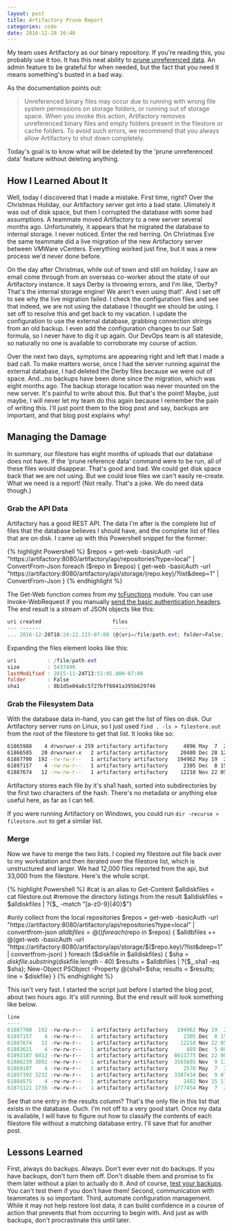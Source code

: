 ```yaml
---
layout: post
title: Artifactory Prune Report
categories: code
date: 2016-12-28 16:40
---
```


My team uses Artifactory as our binary repository. If you're reading this, you probably use it too. It has this neat ability to [prune unreferenced data](https://www.jfrog.com/confluence/display/RTF/Regular+Maintenance+Operations#RegularMaintenanceOperations-Storage). An admin feature to be grateful for when needed, but the fact that you need it means something's busted in a bad way.

As the documentation points out:

> Unreferenced binary files may occur due to running with wrong file system permissions on storage folders, or running out of storage space.
> When you invoke this action, Artifactory removes unreferenced binary files and empty folders present in the filestore or cache folders.
> To avoid such errors, we recommend that you always allow Artifactory to shut down completely.

Today's goal is to know what will be deleted by the 'prune unreferenced data' feature without deleting anything.

## How I Learned About It

Well, today I discovered that I made a mistake. First time, right? Over the Christmas Holiday, our Artifactory server got into a bad state. Ulimately it was out of disk space, but then I corrupted the database with some bad assumptions. A teammate moved Artifactory to a new server several months ago. Unfortunately, it appears that he migrated the database to internal storage. I never noticed. Enter the red herring. On Christmas Eve the same teammate did a live migration of the new Artifactory server between VMWare vCenters. Everything worked just fine, but it was a new process we'd never done before.

On the day after Christmas, while out of town and still on holiday, I saw an email come through from an overseas co-worker about the state of our Artifactory instance. It says Derby is throwing errors, and I'm like, 'Derby? That's the internal storage engine! We aren't even using that!'. And I set off to see why the live migration failed. I check the configuration files and see that indeed, we are not using the database I thought we should be using. I set off to resolve this and get back to my vacation. I update the configuration to use the external database, grabbing connection strings from an old backup. I even add the configuration changes to our Salt formula, so I never have to dig it up again. Our DevOps team is all stateside, so naturally no one is available to corroborate my course of action.

Over the next two days, symptoms are appearing right and left that I made a bad call. To make matters worse, once I had the server running against the external database, I had deleted the Derby files because we were out of space. And...no backups have been done since the migration, which was eight months ago. The backup storage location was never mounted on the new server. It's painful to write about this. But that's the point! Maybe, just maybe, I will never let my team do this again because I remember the pain of writing this. I'll just point them to the blog post and say, backups are important, and that blog post explains why!

## Managing the Damage

In summary, our filestore has eight months of uploads that our database does not have. If the 'prune reference data' command were to be run, all of these files would disappear. That's good and bad. We could get disk space back that we are not using. But we could lose files we can't easily re-create. What we need is a report! (Not really. That's a joke. We do need data though.)

### Grab the API Data

Artifactory has a good REST API. The data I'm after is the complete list of files that the database believes I should have, and the complete list of files that are on disk. I came up with this Powershell snippet for the former:

{% highlight Powershell %}
$repos = get-web -basicAuth -url "https://artifactory:8080/artifactory/api/repositories?type=local" | ConvertFrom-Json
foreach ($repo in $repos) {
        get-web -basicAuth -url "https://artifactory:8080/artifactory/api/storage/$($repo.key)/?list&deep=1" | ConvertFrom-Json
}
{% endhighlight %}

The Get-Web function comes from my [tcFunctions](https://github.com/SpillmanTech/tcFunctions) module. You can use Invoke-WebRequest if you manually [send the basic authentication headers](http://stackoverflow.com/a/27951845/9660). The end result is a stream of JSON objects like this:

``` Powershell
uri created                       files
--- -------                       -----
... 2016-12-28T18:24:22.215-07:00 {@{uri=/file/path.ext; folder=False; sha1=8b1d5e04a8c5727bff6041a395b629746...
```

Expanding the files element looks like this:

``` Powershell
uri          : /file/path.ext
size         : 5437440
lastModified : 2015-11-24T13:51:05.000-07:00
folder       : False
sha1         : 8b1d5e04a8c5727bff6041a395b629746
```

### Grab the Filesystem Data

With the database data in-hand, you can get the list of files on disk. Our Artifactory server runs on Linux, so I just used `find . -ls > filestore.out` from the root of the filestore to get that list. It looks like so:

``` Bash
61865988    4 drwxrwxr-x 259 artifactory artifactory     4096 May  7  2016 .
61866585   20 drwxrwxr-x   2 artifactory artifactory    20480 Dec 28 12:11 ./ac
61887700  192 -rw-rw-r--   1 artifactory artifactory   194962 May 19  2016 ./ac/ac05c6e5e153dbb8e4fa52bf07118a7584f4734c
61897157    4 -rw-rw-r--   1 artifactory artifactory     2305 Dec  8 15:35 ./ac/ac5fb2dfb7e8cab863b00eeaf309a5ae93839c05
61887674   12 -rw-rw-r--   1 artifactory artifactory    12218 Nov 22 05:12 ./ac/ac8a6c813399010b62165342763ebf79b26b25da
```

Artifactory stores each file by it's sha1 hash, sorted into subdirectories by the first two characters of the hash. There's no metadata or anything else useful here, as far as I can tell.

If you were running Artifactory on Windows, you could run `dir -recurse > filestore.out` to get a similar list.

### Merge

Now we have to merge the two lists. I copied my filestore.out file back over to my workstation and then iterated over the filestore list, which is unstructured and larger. We had 12,000 files reported from the api, but 33,000 from the filestore. Here's the whole script.

{% highlight Powershell %}
#cat is an alias to Get-Content
$alldiskfiles = cat filestore.out
#remove the directory listings from the result
$alldiskfiles = $alldiskfiles | ?{$_ -match "[a-z0-9]{40}$"}

#only collect from the local repositories
$repos = get-web -basicAuth -url "https://artifactory:8080/artifactory/api/repositories?type=local" | convertfrom-json
$alldbfiles = @()
foreach ($repo in $repos) {
    $alldbfiles += @(get-web -basicAuth -url "https://artifactory:8080/artifactory/api/storage/$($repo.key)/?list&deep=1" | convertfrom-json)
}
foreach ($diskfile in $alldiskfiles) {
    $sha = $diskfile.substring($diskfile.length - 40) 
    $results = $alldbfiles | ?{$_.sha1 -eq $sha};
    New-Object PSObject -Property @{sha1=$sha; results = $results; line = $diskfile}
}
{% endhighlight %}

This isn't very fast. I started the script just before I started the blog post, about two hours ago. It's still running. But the end result will look something like below.

``` Powershell
line                                                                                    results                                                        sha1
----                                                                                    -------                                                        ----
61887700  192 -rw-rw-r--   1 artifactory artifactory   194962 May 19  2016 ./ac/ac05...                                                                ac05c6e5e153dbb8e4fa52bf07118a7584f4734c
61897157    4 -rw-rw-r--   1 artifactory artifactory     2305 Dec  8 15:35 ./ac/ac5f...                                                                ac5fb2dfb7e8cab863b00eeaf309a5ae93839c05
61887674   12 -rw-rw-r--   1 artifactory artifactory    12218 Nov 22 05:12 ./ac/ac8a...                                                                ac8a6c813399010b62165342763ebf79b26b25da
61883621    4 -rw-rw-r--   1 artifactory artifactory      889 Dec  5 08:12 ./ac/ac92...                                                                ac92b212f1a5eca68bb744c304f9cac5349f9e3a
61893187 8412 -rw-rw-r--   1 artifactory artifactory  8613775 Dec 22 00:41 ./ac/ac1e...                                                                ac1ed1e1354c679bfbb2596168a84157cb1dcf09
61886239 3092 -rw-rw-r--   1 artifactory artifactory  3165605 Nov  9 13:12 ./ac/acae...                                                                acae28cd95b8c8fdf97f5fb5e90b8ce9a15781d8
61869107    4 -rw-rw-r--   1 artifactory artifactory     2570 May  7  2016 ./ac/ace6...                                                                ace6ff808c1ce66b57d1ebf97977acb02334cfc1
61897392 3232 -rw-rw-r--   1 artifactory artifactory  3307434 Dec  9 07:13 ./ac/ac80...                                                                ac80e0315f73b2d2d9bcf57114d4983ea78e1fe4
61884575    4 -rw-rw-r--   1 artifactory artifactory     2482 Nov 15 11:11 ./ac/ac1b...                                                                ac1b8fe6df3dfbc0131d3bcf8d8a6ff88a4e629b
61871121 1736 -rw-rw-r--   1 artifactory artifactory  1777454 May  7  2016 ./ac/acle1... {@{uri=/path/to/another/file.ext; size=1777454; lastModifi... ace11cab50fa77b10f833068c857e39245ec4f52
```

See that one entry in the results column? That's the only file in this list that exists in the database. Ouch. I'm not off to a very good start. Once my data is available, I will have to figure out how to classify the contents of each filestore file without a matching database entry. I'll save that for another post.

## Lessons Learned

First, always do backups. Always. Don't ever ever not do backups. If you have backups, don't turn them off. Don't disable them and promise to fix them later without a plan to actually do it. And of course, [test your backups](http://www.hanselman.com/blog/TheComputerBackupRuleOfThree.aspx). You can't test them if you don't have them! Second, communication with teammates is so important. Third, automate configuration management. While it may not help restore lost data, it can build confidence in a course of action that prevents that from occurring to begin with. And just as with backups, don't procrastinate this until later.

